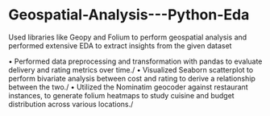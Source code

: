 # Geospatial-Analysis---Python-Eda
Used libraries like Geopy and Folium to perform geospatial analysis and performed extensive EDA to extract insights from the given dataset

• Performed data preprocessing and transformation with pandas to evaluate delivery and rating metrics over time./
• Visualized Seaborn scatterplot to perform bivariate analysis between cost and rating to derive a relationship
between the two./
• Utilized the Nominatim geocoder against restaurant instances, to generate folium heatmaps to study cuisine and
budget distribution across various locations./
